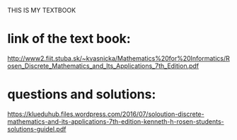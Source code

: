 THIS IS MY TEXTBOOK 
 
# link of the text book: 
 
http://www2.fiit.stuba.sk/~kvasnicka/Mathematics%20for%20Informatics/Rosen_Discrete_Mathematics_and_Its_Applications_7th_Edition.pdf
 
 # questions and solutions:
https://klueduhub.files.wordpress.com/2016/07/soloution-discrete-mathematics-and-its-applications-7th-edition-kenneth-h-rosen-students-solutions-guidel.pdf
